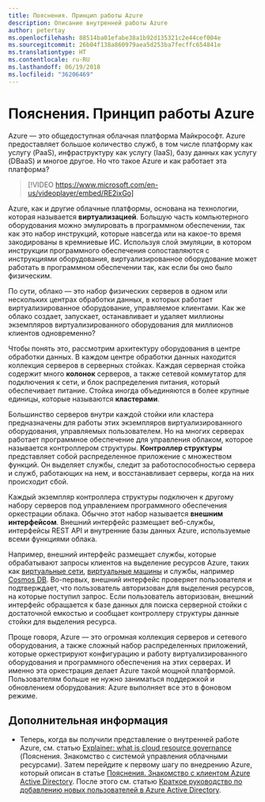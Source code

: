 ```yaml
---
title: Пояснения. Принцип работы Azure
description: Описание внутренней работы Azure
author: petertay
ms.openlocfilehash: 88514ba01efabe38a1b92d135321c2e44cef004e
ms.sourcegitcommit: 26b04f138a860979aea5d253ba7fecffc654841e
ms.translationtype: HT
ms.contentlocale: ru-RU
ms.lasthandoff: 06/19/2018
ms.locfileid: "36206469"
---
```

# <a name="explainer-how-does-azure-work"></a>Пояснения. Принцип работы Azure

Azure — это общедоступная облачная платформа Майкрософт. Azure предоставляет большое количество служб, в том числе платформу как услугу (PaaS), инфраструктуру как услугу (IaaS), базу данных как услугу (DBaaS) и многое другое. Но что такое Azure и как работает эта платформа?

> [!VIDEO https://www.microsoft.com/en-us/videoplayer/embed/RE2ixGo] 

Azure, как и другие облачные платформы, основана на технологии, которая называется **виртуализацией**. Большую часть компьютерного оборудования можно эмулировать в программном обеспечении, так как это набор инструкций, которые навсегда или на какое-то время закодированы в кремниевые ИС. Используя слой эмуляции, в котором инструкции программного обеспечения сопоставляются с инструкциями оборудования, виртуализированное оборудование может работать в программном обеспечении так, как если бы оно было физическим.

По сути, облако — это набор физических серверов в одном или нескольких центрах обработки данных, в которых работает виртуализированное оборудование, управляемое клиентами. Как же облако создает, запускает, останавливает и удаляет миллионы экземпляров виртуализированного оборудования для миллионов клиентов одновременно?

Чтобы понять это, рассмотрим архитектуру оборудования в центре обработки данных.  В каждом центре обработки данных находится коллекция серверов в серверных стойках. Каждая серверная стойка содержит много **колонок** серверов, а также сетевой коммутатор для подключения к сети, и блок распределения питания, который обеспечивает питание. Стойка иногда объединяются в более крупные единицы, которые называются **кластерами**. 

Большинство серверов внутри каждой стойки или кластера предназначены для работы этих экземпляров виртуализированного оборудования, управляемых пользователем. Но на многих серверах работает программное обеспечение для управления облаком, которое называется контроллером структуры. **Контроллер структуры** представляет собой распределенное приложение с множеством функций. Он выделяет службы, следит за работоспособностью сервера и служб, работающих на нем, и восстанавливает серверы, когда на них происходит сбой.

Каждый экземпляр контроллера структуры подключен к другому набору серверов под управлением программного обеспечения оркестрации облака. Обычно этот набор называется **внешним интерфейсом**. Внешний интерфейс размещает веб-службы, интерфейсы REST API и внутренние базы данных Azure, используемые всеми функциями облака. 

Например, внешний интерфейс размещает службы, которые обрабатывают запросы клиентов на выделение ресурсов Azure, таких как [виртуальные сети][vnet], [виртуальные машины][vms] и службы, например [Cosmos DB][cosmosdb]. Во-первых, внешний интерфейс проверяет пользователя и подтверждает, что пользователь авторизован для выделения ресурсов, на которые поступил запрос. Если пользователь авторизован, внешний интерфейс обращается к базе данных для поиска серверной стойки с достаточной емкостью и сообщает контроллеру структуры данные стойки для выделения ресурса.

Проще говоря, Azure — это огромная коллекция серверов и сетевого оборудования, а также сложный набор распределенных приложений, которые оркестрируют конфигурацию и работу виртуализированного оборудования и программного обеспечения на этих серверах. И именно эта оркестрация делает Azure такой мощной платформой. Пользователям больше не нужно заниматься поддержкой и обновлением оборудования: Azure выполняет все это в фоновом режиме. 

## <a name="next-steps"></a>Дополнительная информация

* Теперь, когда вы получили представление о внутренней работе Azure, см. статью [Explainer: what is cloud resource governance](governance-explainer.md) (Пояснения. Знакомство с системой управления облачными ресурсами). Затем перейдите к первому шагу по внедрению Azure, который описан в статье [Пояснения. Знакомство с клиентом Azure Active Directory](tenant-explainer.md). После этого см. статью [Краткое руководство по добавлению новых пользователей в Azure Active Directory][docs-add-users-to-aad].

<!-- Links -->

[cosmosdb]: /azure/cosmos-db/introduction
[docs-add-users-to-aad]: /azure/active-directory/add-users-azure-active-directory?toc=/azure/architecture/cloud-adoption-guide/toc.json
[vms]: /azure/virtual-machines/
[vnet]: /azure/virtual-network/virtual-networks-overview

